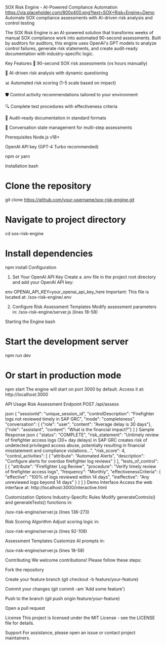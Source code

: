 SOX Risk Engine - AI-Powered Compliance Automation
https://via.placeholder.com/800x400.png?text=SOX+Risk+Engine+Demo
Automate SOX compliance assessments with AI-driven risk analysis and control testing

The SOX Risk Engine is an AI-powered solution that transforms weeks of manual SOX compliance work into automated 90-second assessments. Built by auditors for auditors, this engine uses OpenAI's GPT models to analyze control failures, generate risk statements, and create audit-ready documentation with industry-specific logic.

Key Features
🚀 90-second SOX risk assessments (vs hours manually)

🧠 AI-driven risk analysis with dynamic questioning

📊 Automated risk scoring (1-5 scale based on impact)

🛡️ Control activity recommendations tailored to your environment

🔍 Complete test procedures with effectiveness criteria

📑 Audit-ready documentation in standard formats

🔄 Conversation state management for multi-step assessments

Prerequisites
Node.js v18+

OpenAI API key (GPT-4 Turbo recommended)

npm or yarn

Installation
bash
# Clone the repository
git clone https://github.com/your-username/sox-risk-engine.git

# Navigate to project directory
cd sox-risk-engine

# Install dependencies
npm install
Configuration
1. Set Your OpenAI API Key
Create a .env file in the project root directory and add your OpenAI API key:

env
OPENAI_API_KEY=your_openai_api_key_here
Important: This file is located at:
/sox-risk-engine/.env

2. Configure Risk Assessment Templates
Modify assessment parameters in:
/sox-risk-engine/server.js (lines 18-58)

Starting the Engine
bash
# Start the development server
npm run dev

# Or start in production mode
npm start
The engine will start on port 3000 by default. Access it at:
http://localhost:3000

API Usage
Risk Assessment Endpoint
POST /api/assess

json
{
  "sessionId": "unique_session_id",
  "controlDescription": "Firefighter logs not reviewed timely in SAP GRC",
  "mode": "completeness",
  "conversation": [
    {"role": "user", "content": "Average delay is 30 days"},
    {"role": "assistant", "content": "What is the financial impact?"}
  ]
}
Sample Response
json
{
  "status": "COMPLETE",
  "risk_statement": "Untimely review of firefighter access logs (30+ day delays) in SAP GRC creates risk of undetected privileged access abuse, potentially resulting in financial misstatement and compliance violations...",
  "risk_score": 4,
  "control_activities": [
    {
      "attribute": "Automated Alerts",
      "description": "Configure alerts for overdue firefighter log reviews"
    }
  ],
  "tests_of_control": [
    {
      "attribute": "Firefighter Log Review",
      "procedure": "Verify timely review of firefighter access logs",
      "frequency": "Monthly",
      "effectivenessCriteria": {
        "effective": "100% of logs reviewed within 14 days",
        "ineffective": "Any unreviewed logs beyond 14 days"
      }
    }
  ]
}
Demo Interface
Access the web interface at:
http://localhost:3000/interactive.html



Customization Options
Industry-Specific Rules
Modify generateControls() and generateTests() functions in:

/sox-risk-engine/server.js (lines 136-273)

Risk Scoring Algorithm
Adjust scoring logic in:

/sox-risk-engine/server.js (lines 92-108)

Assessment Templates
Customize AI prompts in:

/sox-risk-engine/server.js (lines 18-58)

Contributing
We welcome contributions! Please follow these steps:

Fork the repository

Create your feature branch (git checkout -b feature/your-feature)

Commit your changes (git commit -am 'Add some feature')

Push to the branch (git push origin feature/your-feature)

Open a pull request

License
This project is licensed under the MIT License - see the LICENSE file for details.

Support
For assistance, please open an issue or contact project maintainers.
